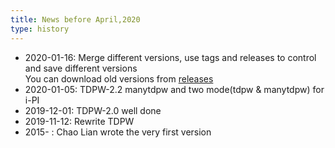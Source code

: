```yaml
---
title: News before April,2020
type: history
---
```


- 2020-01-16:    Merge different versions, use tags and releases to control and save different versions
<br>You can download old versions from [releases](https://github.com/charleslian/TDAP-QE/releases)
- 2020-01-05:    TDPW-2.2 manytdpw and two mode(tdpw & manytdpw) for i-PI
- 2019-12-01:    TDPW-2.0 well done
- 2019-11-12:    Rewrite TDPW
- 2015-     :    Chao Lian wrote the very first version